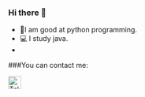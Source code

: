 ### Hi there 👋


- 👾I am good at python programming.
-  💻 I study java.
-  
###You can contact me:

[<img align="left" alt="Telegram" width="26px" src="https://play-lh.googleusercontent.com/ZU9cSsyIJZo6Oy7HTHiEPwZg0m2Crep-d5ZrfajqtsH-qgUXSqKpNA2FpPDTn-7qA5Q=s180-rw" />][telegram]

[telegram]: https://t.me/Vlad_Mir4
